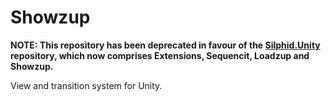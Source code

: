 # Showzup

**NOTE: This repository has been deprecated in favour of the [Silphid.Unity](https://github.com/Silphid/Silphid.Unity) repository, which now comprises Extensions, Sequencit, Loadzup and Showzup.**

View and transition system for Unity.